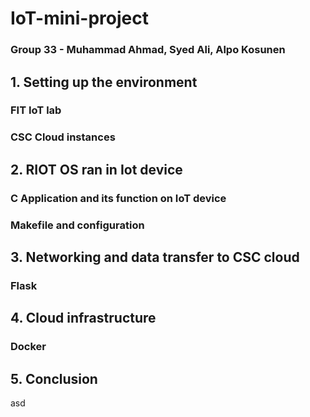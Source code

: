 # IoT-mini-project 
### Group 33 - Muhammad Ahmad, Syed Ali, Alpo Kosunen

## 1. Setting up the environment

### FIT IoT lab

### CSC Cloud instances


## 2. RIOT OS ran in Iot device

### C Application and its function on IoT device

### Makefile and configuration


## 3. Networking and data transfer to CSC cloud

### Flask


## 4. Cloud infrastructure

### Docker



## 5. Conclusion
asd
